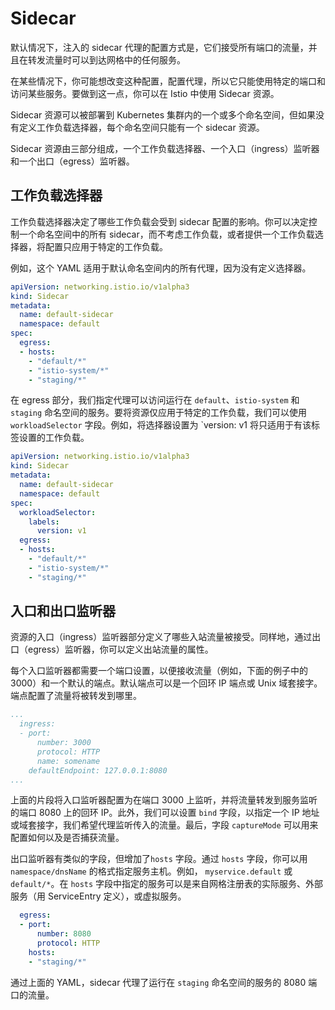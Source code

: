 # Sidecar

默认情况下，注入的 sidecar 代理的配置方式是，它们接受所有端口的流量，并且在转发流量时可以到达网格中的任何服务。

在某些情况下，你可能想改变这种配置，配置代理，所以它只能使用特定的端口和访问某些服务。要做到这一点，你可以在 Istio 中使用 Sidecar 资源。

Sidecar 资源可以被部署到 Kubernetes 集群内的一个或多个命名空间，但如果没有定义工作负载选择器，每个命名空间只能有一个 sidecar 资源。

Sidecar 资源由三部分组成，一个工作负载选择器、一个入口（ingress）监听器和一个出口（egress）监听器。

## 工作负载选择器

工作负载选择器决定了哪些工作负载会受到 sidecar 配置的影响。你可以决定控制一个命名空间中的所有 sidecar，而不考虑工作负载，或者提供一个工作负载选择器，将配置只应用于特定的工作负载。

例如，这个 YAML 适用于默认命名空间内的所有代理，因为没有定义选择器。

```yaml
apiVersion: networking.istio.io/v1alpha3
kind: Sidecar
metadata:
  name: default-sidecar
  namespace: default
spec:
  egress:
  - hosts:
    - "default/*"
    - "istio-system/*"
    - "staging/*"
```

在 egress 部分，我们指定代理可以访问运行在 `default`、`istio-system` 和 `staging` 命名空间的服务。要将资源仅应用于特定的工作负载，我们可以使用 `workloadSelector` 字段。例如，将选择器设置为 `version: v1 将只适用于有该标签设置的工作负载。

```yaml
apiVersion: networking.istio.io/v1alpha3
kind: Sidecar
metadata:
  name: default-sidecar
  namespace: default
spec:
  workloadSelector:
    labels:
      version: v1
  egress:
  - hosts:
    - "default/*"
    - "istio-system/*"
    - "staging/*"
```

## 入口和出口监听器

资源的入口（ingress）监听器部分定义了哪些入站流量被接受。同样地，通过出口（egress）监听器，你可以定义出站流量的属性。

每个入口监听器都需要一个端口设置，以便接收流量（例如，下面的例子中的 3000）和一个默认的端点。默认端点可以是一个回环 IP 端点或 Unix 域套接字。端点配置了流量将被转发到哪里。

```yaml
...
  ingress:
  - port:
      number: 3000
      protocol: HTTP
      name: somename
    defaultEndpoint: 127.0.0.1:8080
...
```

上面的片段将入口监听器配置为在端口 3000 上监听，并将流量转发到服务监听的端口 8080 上的回环 IP。此外，我们可以设置 `bind` 字段，以指定一个 IP 地址或域套接字，我们希望代理监听传入的流量。最后，字段 `captureMode` 可以用来配置如何以及是否捕获流量。

出口监听器有类似的字段，但增加了`hosts` 字段。通过 `hosts` 字段，你可以用 `namespace/dnsName` 的格式指定服务主机。例如， `myservice.default` 或 `default/*`。在 `hosts` 字段中指定的服务可以是来自网格注册表的实际服务、外部服务（用 ServiceEntry 定义），或虚拟服务。

```yaml
  egress:
  - port:
      number: 8080
      protocol: HTTP
    hosts:
    - "staging/*"
```

通过上面的 YAML，sidecar 代理了运行在 `staging` 命名空间的服务的 8080 端口的流量。